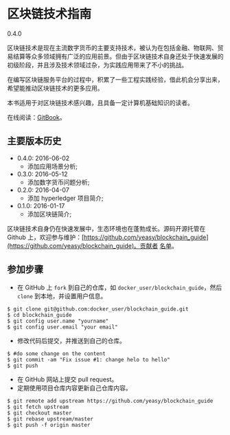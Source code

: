 区块链技术指南
======

0.4.0

区块链技术是现在主流数字货币的主要支持技术，被认为在包括金融、物联网、贸易结算等众多领域拥有广泛的应用前景。但由于区块链技术自身还处于快速发展的初级阶段，并且涉及技术领域过杂，为实践应用带来了不小的挑战。

在编写区块链服务平台的过程中，积累了一些工程实践经验，借此机会分享出来，希望能推动区块链技术的更多应用。

本书适用于对区块链技术感兴趣，且具备一定计算机基础知识的读者。

在线阅读：[GitBook](https://www.gitbook.io/book/yeasy/blockchain_guide)。

## 主要版本历史
* 0.4.0: 2016-06-02
    * 添加应用场景分析;
* 0.3.0: 2016-05-12
    * 添加数字货币问题分析;
* 0.2.0: 2016-04-07
    * 添加 hyperledger 项目简介;
* 0.1.0: 2016-01-17
    * 添加区块链简介;

区块链技术自身仍在快速发展中，生态环境也在蓬勃成长。源码开源托管在 Github 上，欢迎参与维护：[https://github.com/yeasy/blockchain_guide](https://github.com/yeasy/blockchain_guide)。贡献者 [名单](https://github.com/yeasy/blockchain_guide/graphs/contributors)。

## 参加步骤
* 在 GitHub 上 `fork` 到自己的仓库，如 `docker_user/blockchain_guide`，然后 `clone` 到本地，并设置用户信息。
```
$ git clone git@github.com:docker_user/blockchain_guide.git
$ cd blockchain_guide
$ git config user.name "yourname"
$ git config user.email "your email"
```
* 修改代码后提交，并推送到自己的仓库。
```
$ #do some change on the content
$ git commit -am "Fix issue #1: change helo to hello"
$ git push
```
* 在 GitHub 网站上提交 pull request。
* 定期使用项目仓库内容更新自己仓库内容。
```
$ git remote add upstream https://github.com/yeasy/blockchain_guide
$ git fetch upstream
$ git checkout master
$ git rebase upstream/master
$ git push -f origin master
```
